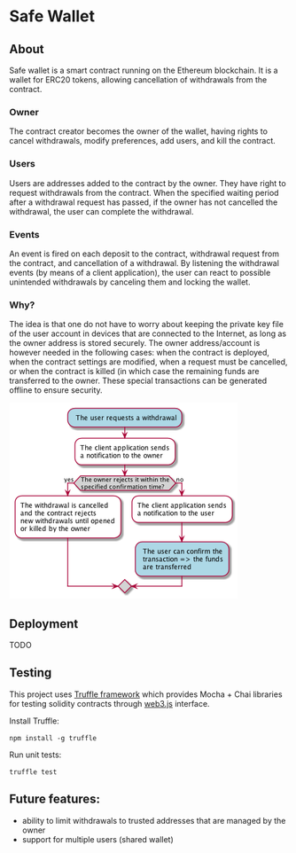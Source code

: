 
# Safe Wallet

## About
Safe wallet is a smart contract running on the Ethereum blockchain. It is
a wallet for ERC20 tokens, allowing cancellation of withdrawals from the 
contract. 

### Owner
The contract creator becomes the owner of the wallet, having rights to 
cancel withdrawals, modify preferences, add users, and kill the contract.

### Users 
Users are addresses added to the contract by the owner. They have right to 
request withdrawals from the contract. When the specified waiting period 
after a withdrawal request has passed, if the owner has not cancelled the 
withdrawal, the user can complete the withdrawal.

### Events
An event is fired on each deposit to the contract, withdrawal request from
the contract, and cancellation of a withdrawal. By listening the withdrawal
events (by means of a client application), the user can react to possible
unintended withdrawals by canceling them and locking the wallet.


### Why?
The idea is that one do not have to worry about keeping the private key file of
the user account in devices that are connected to the Internet, as long as the
owner address is stored securely. The owner address/account is however needed
in the following cases: when the contract is deployed, when the contract settings
are modified, when a request must be cancelled, or when the contract is killed
(in which case the remaining funds are transferred to the owner. These special
transactions can be generated offline to ensure security.

![Safe Wallet diagram](diagram.png)

## Deployment

TODO

## Testing

This project uses [Truffle framework](http://truffleframework.com/) which 
provides Mocha + Chai libraries for testing solidity contracts through 
[web3.js](https://github.com/ethereum/web3.js/) interface.

Install Truffle:
```
npm install -g truffle
``` 

Run unit tests:
```
truffle test
``` 

## Future features:
 - ability to limit withdrawals to trusted addresses that are managed by the owner
 - support for multiple users (shared wallet)